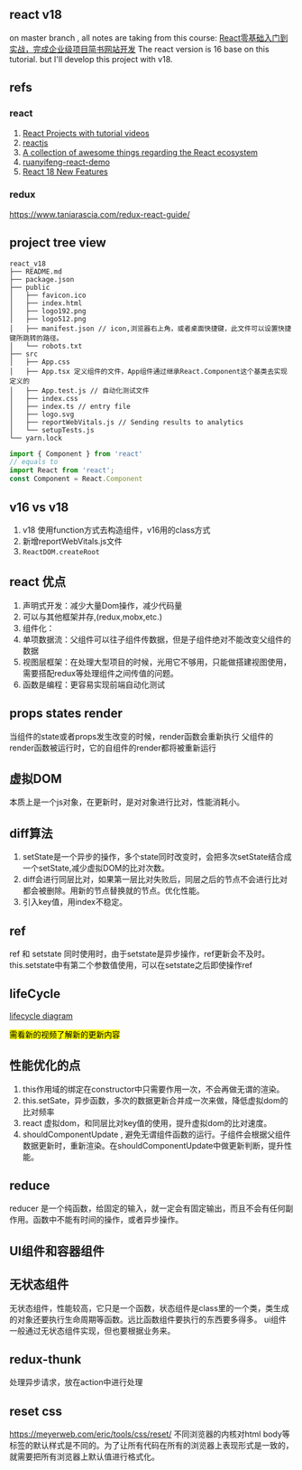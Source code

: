 ## react v18
on master branch , all notes are taking from this course: 
[React零基础入门到实战，完成企业级项目简书网站开发](https://coding.imooc.com/learn/list/229.html)
The react version is 16 base on this tutorial. but I'll develop this project with v18.

## refs

### react

1. [React Projects with tutorial videos](https://github.com/john-smilga/react-projects)
2. [reactjs](https://reactjs.org/docs/getting-started.html)
3. [A collection of awesome things regarding the React ecosystem](https://github.com/enaqx/awesome-react)
4. [ruanyifeng-react-demo](https://github.com/ruanyf/react-demos)
5. [React 18 New Features](https://www.freecodecamp.org/news/react-18-new-features/)

### redux

https://www.taniarascia.com/redux-react-guide/

## project tree view
```
react_v18
├── README.md
├── package.json
├── public
│   ├── favicon.ico
│   ├── index.html
│   ├── logo192.png
│   ├── logo512.png
│   ├── manifest.json // icon,浏览器右上角，或者桌面快捷键，此文件可以设置快捷键所跳转的路径。
│   └── robots.txt
├── src
│   ├── App.css
│   ├── App.tsx 定义组件的文件，App组件通过继承React.Component这个基类去实现定义的
│   ├── App.test.js // 自动化测试文件
│   ├── index.css
│   ├── index.ts // entry file
│   ├── logo.svg
│   ├── reportWebVitals.js // Sending results to analytics
│   └── setupTests.js
└── yarn.lock
```

```js
import { Component } from 'react'
// equals to
import React from 'react';
const Component = React.Component
```

## v16 vs v18

1. v18 使用function方式去构造组件，v16用的class方式
2. 新增reportWebVitals.js文件
3. `ReactDOM.createRoot`

## react 优点

1. 声明式开发：减少大量Dom操作，减少代码量
2. 可以与其他框架并存,(redux,mobx,etc.)
3. 组件化：
4. 单项数据流：父组件可以往子组件传数据，但是子组件绝对不能改变父组件的数据
5. 视图层框架：在处理大型项目的时候，光用它不够用，只能做搭建视图使用，需要搭配redux等处理组件之间传值的问题。
6. 函数是编程：更容易实现前端自动化测试

## props states render
当组件的state或者props发生改变的时候，render函数会重新执行
父组件的render函数被运行时，它的自组件的render都将被重新运行

## 虚拟DOM
本质上是一个js对象，在更新时，是对对象进行比对，性能消耗小。

## diff算法
1. setState是一个异步的操作，多个state同时改变时，会把多次setState结合成一个setState,减少虚拟DOM的比对次数。
2. diff会进行同层比对，如果第一层比对失败后，同层之后的节点不会进行比对都会被删除。用新的节点替换就的节点。优化性能。
3. 引入key值，用index不稳定。

## ref
ref 和 setstate 同时使用时，由于setstate是异步操作，ref更新会不及时。this.setstate中有第二个参数值使用，可以在setstate之后即使操作ref

## lifeCycle
[lifecycle diagram](https://projects.wojtekmaj.pl/react-lifecycle-methods-diagram/)

<mark>需看新的视频了解新的更新内容</mark>

## 性能优化的点

1. this作用域的绑定在constructor中只需要作用一次，不会再做无谓的渲染。
2. this.setSate，异步函数，多次的数据更新合并成一次来做，降低虚拟dom的比对频率
3. react 虚拟dom，和同层比对key值的使用，提升虚拟dom的比对速度。
4. shouldComponentUpdate , 避免无谓组件函数的运行。子组件会根据父组件数据更新时，重新渲染。在shouldComponentUpdate中做更新判断，提升性能。

## reduce
reducer	是一个纯函数，给固定的输入，就一定会有固定输出，而且不会有任何副作用。函数中不能有时间的操作，或者异步操作。

## UI组件和容器组件

## 无状态组件
无状态组件，性能较高，它只是一个函数，状态组件是class里的一个类，类生成的对象还要执行生命周期等函数。远比函数组件要执行的东西要多得多。
ui组件一般通过无状态组件实现，但也要根据业务来。

## redux-thunk
处理异步请求，放在action中进行处理

## reset css
https://meyerweb.com/eric/tools/css/reset/
不同浏览器的内核对html body等标签的默认样式是不同的。为了让所有代码在所有的浏览器上表现形式是一致的，就需要把所有浏览器上默认值进行格式化。

